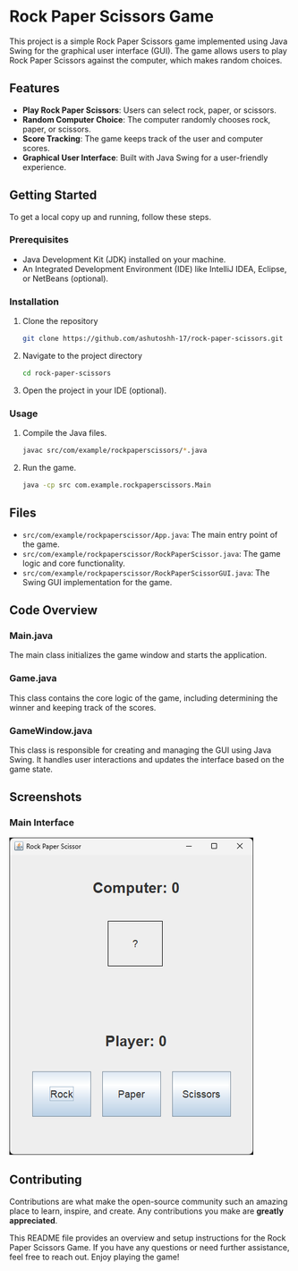 # Rock Paper Scissors Game

This project is a simple Rock Paper Scissors game implemented using Java Swing for the graphical user interface (GUI). The game allows users to play Rock Paper Scissors against the computer, which makes random choices.

## Features

- **Play Rock Paper Scissors**: Users can select rock, paper, or scissors.
- **Random Computer Choice**: The computer randomly chooses rock, paper, or scissors.
- **Score Tracking**: The game keeps track of the user and computer scores.
- **Graphical User Interface**: Built with Java Swing for a user-friendly experience.

## Getting Started

To get a local copy up and running, follow these steps.

### Prerequisites

- Java Development Kit (JDK) installed on your machine.
- An Integrated Development Environment (IDE) like IntelliJ IDEA, Eclipse, or NetBeans (optional).

### Installation

1. Clone the repository
   ```sh
   git clone https://github.com/ashutoshh-17/rock-paper-scissors.git
   ```
2. Navigate to the project directory
   ```sh
   cd rock-paper-scissors
   ```
3. Open the project in your IDE (optional).

### Usage

1. Compile the Java files.
   ```sh
   javac src/com/example/rockpaperscissors/*.java
   ```
2. Run the game.
   ```sh
   java -cp src com.example.rockpaperscissors.Main
   ```

## Files

- `src/com/example/rockpaperscissor/App.java`: The main entry point of the game.
- `src/com/example/rockpaperscissor/RockPaperScissor.java`: The game logic and core functionality.
- `src/com/example/rockpaperscissor/RockPaperScissorGUI.java`: The Swing GUI implementation for the game.

## Code Overview

### Main.java

The main class initializes the game window and starts the application.

### Game.java

This class contains the core logic of the game, including determining the winner and keeping track of the scores.

### GameWindow.java

This class is responsible for creating and managing the GUI using Java Swing. It handles user interactions and updates the interface based on the game state.

## Screenshots

### Main Interface

![Main Interface](screenshots/main-interface.png)

## Contributing

Contributions are what make the open-source community such an amazing place to learn, inspire, and create. Any contributions you make are **greatly appreciated**.

This README file provides an overview and setup instructions for the Rock Paper Scissors Game. If you have any questions or need further assistance, feel free to reach out. Enjoy playing the game!
